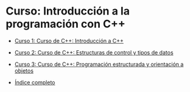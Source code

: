 # Curso: Introducción a la programación con C++

* [Curso 1: Curso de C++: Introducción a C++](curso1.md)
* [Curso 2: Curso de C++: Estructuras de control y tipos de datos](curso2.md)
* [Curso 3: Curso de C++: Programación estructurada y orientación a objetos](curso3.md)

    
* [Índice completo](completo.md)

